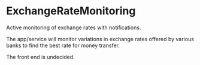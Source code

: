 ExchangeRateMonitoring
======================

Active monitoring of exchange rates with notifications.

The app/service will monitor variations in exchange rates offered by  various banks to find the best rate
for money transfer.

The front end is undecided.

